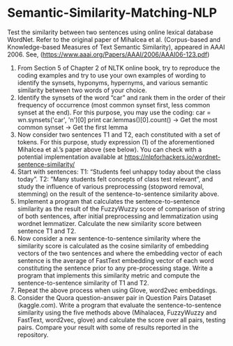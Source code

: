 # Semantic-Similarity-Matching-NLP

Test the similarity between two sentences using online lexical database WordNet. Refer to the original paper of Mihalcea et al. (Corpus-based and Knowledge-based Measures of Text Semantic Similarity), appeared in AAAI 2006. See, (https://www.aaai.org/Papers/AAAI/2006/AAAI06-123.pdf)

1.	From Section 5 of Chapter 2 of NLTK online book, try to reproduce the coding examples and try to use your own examples of wording to identify the synsets, hyponyms, hypernyms, and various semantic similarity between two words of your choice.
2.	Identify the synsets of the word “car” and rank them in the order of their frequency of occurrence
(most common synset first, less common synset at the end). For this purpose, you may use the coding:
car = wn.synsets('car', 'n')[0] print car.lemmas()[0].count()
-> Get the most common synset
-> Get the first lemma
3.	Now consider two sentences T1 and T2, each constituted with a set of tokens. For this purpose, study expression (1) of the aforementioned Mihalcea et al.’s paper above (see below).  You can check with a potential implementation available at https://nlpforhackers.io/wordnet-sentence-similarity/ 
4.	Start with sentences: T1: “Students feel unhappy today about the class today”. T2: ”Many students felt concepts of class test relevant”,  and study the influence of various preprocessing (stopword removal, stemming) on the result of the sentence-to-sentence similarity above.
5.	Implement a program that calculates the sentence-to-sentence similarity as the result of the FuzzyWuzzy score of comparison of string of both sentences, after initial preprocessing and lemmatization using wordnet lemmatizer. Calculate the new similarity score between sentence T1 and T2.
6.	Now consider a new sentence-to-sentence similarity where the similarity score is calculated as the cosine similarity of embedding vectors of the two sentences and where the embedding vector of each sentence is the average of FastText embedding vector of each word constituting the sentence prior to any pre-processing stage. Write a program that implements this similarity metric and compute the sentence-to-sentence similarity of T1 and T2. 
7.	Repeat the above process when using Glove, word2vec embeddings.
8.	Consider the Quora question-answer pair in Question Pairs Dataset (kaggle.com). Write a program that evaluate the sentence-to-sentence similarity using the five methods above (Mihalacea, FuzzyWuzzy and FastText, word2vec, glove) and calculate the score over all pairs, testing pairs. Compare your result with some of results reported in the repository.
